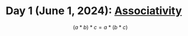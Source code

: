 # Day 1 (June 1, 2024): [Associativity](https://en.wikipedia.org/wiki/Associative_property)

$$ (a*b)*c=a*(b*c) $$

<picture>
 <source srcset="0001.png">
</picture>
